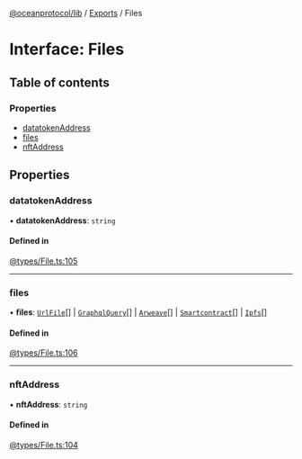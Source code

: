 [@oceanprotocol/lib](../README.md) / [Exports](../modules.md) / Files

# Interface: Files

## Table of contents

### Properties

- [datatokenAddress](Files.md#datatokenaddress)
- [files](Files.md#files)
- [nftAddress](Files.md#nftaddress)

## Properties

### datatokenAddress

• **datatokenAddress**: `string`

#### Defined in

[@types/File.ts:105](https://github.com/oceanprotocol/ocean.js/blob/fbcd13ac/src/@types/File.ts#L105)

___

### files

• **files**: [`UrlFile`](UrlFile.md)[] \| [`GraphqlQuery`](GraphqlQuery.md)[] \| [`Arweave`](Arweave.md)[] \| [`Smartcontract`](Smartcontract-1.md)[] \| [`Ipfs`](Ipfs.md)[]

#### Defined in

[@types/File.ts:106](https://github.com/oceanprotocol/ocean.js/blob/fbcd13ac/src/@types/File.ts#L106)

___

### nftAddress

• **nftAddress**: `string`

#### Defined in

[@types/File.ts:104](https://github.com/oceanprotocol/ocean.js/blob/fbcd13ac/src/@types/File.ts#L104)
